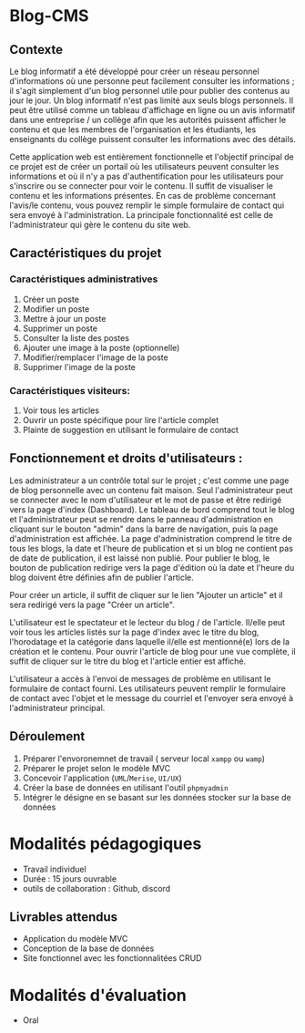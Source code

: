 # Blog-CMS

## Contexte
Le blog informatif a été développé pour créer un réseau personnel d'informations où une personne peut facilement consulter les informations ; il s'agit simplement d'un blog personnel utile pour publier des contenus au jour le jour.
Un blog informatif n'est pas limité aux seuls blogs personnels. Il peut être utilisé comme un tableau d'affichage en ligne ou un avis informatif dans une entreprise / un collège afin que les autorités puissent afficher le contenu et que les membres de l'organisation et les étudiants, les enseignants du collège puissent consulter les informations avec des détails.

Cette application web est entièrement fonctionnelle et l'objectif principal de ce projet est de créer un portail où les utilisateurs peuvent consulter les informations et où il n'y a pas d'authentification pour les utilisateurs pour s'inscrire ou se connecter pour voir le contenu. Il suffit de visualiser le contenu et les informations présentes. En cas de problème concernant l'avis/le contenu, vous pouvez remplir le simple formulaire de contact qui sera envoyé à l'administration. La principale fonctionnalité est celle de l'administrateur qui gère le contenu du site web.

## Caractéristiques du projet

### Caractéristiques administratives
1. Créer un poste
2. Modifier un poste
3. Mettre à jour un poste
4. Supprimer un poste
5. Consulter la liste des postes
6. Ajouter une image à la poste (optionnelle)
7. Modifier/remplacer l'image de la poste
8. Supprimer l'image de la poste

### Caractéristiques visiteurs:
1. Voir tous les articles
2. Ouvrir un poste spécifique pour lire l'article complet
3. Plainte de suggestion en utilisant le formulaire de contact

## Fonctionnement et droits d'utilisateurs :
Les administrateur a un contrôle total sur le projet ; c'est comme une page de blog personnelle avec un contenu fait maison. Seul l'administrateur peut se connecter avec le nom d'utilisateur et le mot de passe et être redirigé vers la page d'index (Dashboard). Le tableau de bord comprend tout le blog et l'administrateur peut se rendre dans le panneau d'administration en cliquant sur le bouton "admin" dans la barre de navigation, puis la page d'administration est affichée.
La page d'administration comprend le titre de tous les blogs, la date et l'heure de publication et si un blog ne contient pas de date de publication, il est laissé non publié. Pour publier le blog, le bouton de publication redirige vers la page d'édition où la date et l'heure du blog doivent être définies afin de publier l'article.

Pour créer un article, il suffit de cliquer sur le lien "Ajouter un article" et il sera redirigé vers la page "Créer un article".

L'utilisateur est le spectateur et le lecteur du blog / de l'article. Il/elle peut voir tous les articles listés sur la page d'index avec le titre du blog, l'horodatage et la catégorie dans laquelle il/elle est mentionné(e) lors de la création et le contenu. Pour ouvrir l'article de blog pour une vue complète, il suffit de cliquer sur le titre du blog et l'article entier est affiché.

L'utilisateur a accès à l'envoi de messages de problème en utilisant le formulaire de contact fourni. Les utilisateurs peuvent remplir le formulaire de contact avec l'objet et le message du courriel et l'envoyer sera envoyé à l'administrateur principal.

## Déroulement
1. Préparer l'envoronemnet de travail ( serveur local `xampp` ou `wamp`)
2. Préparer le projet selon le modèle MVC
3. Concevoir l'application (`UML`/`Merise`, `UI/UX`)
4. Créer la base de données en utilisant l'outil `phpmyadmin`
5. Intégrer le désigne en se basant sur les données stocker sur la base de données

# Modalités pédagogiques 
- Travail individuel
- Durée : 15 jours ouvrable
- outils de collaboration : Github, discord

## Livrables attendus
- Application du modèle MVC
- Conception de la base de données
- Site fonctionnel avec les fonctionnalitées CRUD

# Modalités d'évaluation
- Oral
